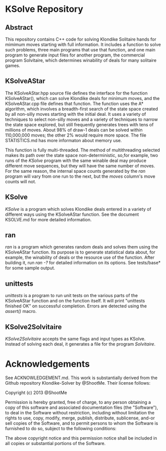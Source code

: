 # KSolve Repository
## Abstract
This repository contains C++ code for solving Klondike Solitaire hands
for mimimum moves starting with full information. It includes a function to 
solve such problems, three main programs that use that function, and
one main program to generate input files for another program, the 
commercial program Solvitaire, which determines winability of deals
for many solitaire games.
## KSolveAStar
The KSolveAStar.hpp source file defines the interface for the function
KSolveAStar(), which can solve Klondike deals for minimum moves, and the
KSolveAStar.cpp file defines that function.  The function
uses the A* algorithm, which involves a breadth-first search of the 
state space created by all non-silly moves starting with the initial deal.
It uses a variety of techniques to select non-silly moves and a variety
of techniques to narrow the state space explored, but still frequently generates
trees with tens of millions of moves.  About 98% of draw-1 deals can be solved
within 110,000,000 moves; the other 2% would require more space.
The file STATISTICS.md has more informaton about memory use.

This function is fully multi-threaded. The method of multithreading selected
makes its path over the state space non-deterministic, so,for example, two
runs of the *KSolve* program with the same winable deal may produce different
move sequences, but they will have the same number of moves. For the same reason,
the internal space counts generated by the *ran* program will vary from
one run to the next, but the *moves* column's move counts will not.
## KSolve
*KSolve* is a program which solves Klondike deals entered in a variety of 
different ways using the KSolveAStar function.  See the document KSOLVE.md 
for more detailed information.
## ran
*ran* is a program which generates random deals and solves them using 
the KSolveAStar function. Its purpose is to generate statistical data
about, for example, the winability of deals or the resource use of 
the function. After building it, run *ran -?* for detailed information on
its options.  See tests/base* for some sample output.
## unittests
*unittests* is a program to run unit tests on the various parts of the 
KSolveAStar function and on the function itself.  It will print "unittests finished OK"
on successful completion.  Errors are detected using the *assert()* macro.
## KSolve2Solvitaire
*KSolve2Solvitaire* accepts the same flags and input types as KSolve. Instead
of solving each deal, it generates a file for the program *Solvitaire*.

# Acknowledgements
See ACKNOWLEDGEMENT.md.  This work is substantially derived from the Github repository Klondike-Solver
by @ShootMe. Their license follows:

Copyright (c) 2013 @ShootMe

Permission is hereby granted, free of charge, to any person obtaining a copy of
this software and associated documentation files (the "Software"), to deal in
the Software without restriction, including without limitation the rights to
use, copy, modify, merge, publish, distribute, sublicense, and-or sell copies of
the Software, and to permit persons to whom the Software is furnished to do so,
subject to the following conditions:

The above copyright notice and this permission notice shall be included in all
copies or substantial portions of the Software.
